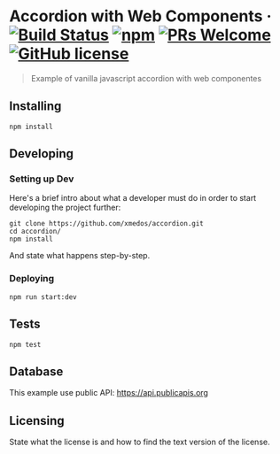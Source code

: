 # Accordion with Web Components &middot; [![Build Status](https://img.shields.io/travis/npm/npm/latest.svg?style=flat-square)](https://travis-ci.org/npm/npm) [![npm](https://img.shields.io/npm/v/npm.svg?style=flat-square)](https://www.npmjs.com/package/npm) [![PRs Welcome](https://img.shields.io/badge/PRs-welcome-brightgreen.svg?style=flat-square)](http://makeapullrequest.com) [![GitHub license](https://img.shields.io/badge/license-MIT-blue.svg?style=flat-square)](https://github.com/your/your-project/blob/master/LICENSE)
> Example of vanilla javascript accordion with web componentes



## Installing

```shell
npm install
```
## Developing

### Setting up Dev

Here's a brief intro about what a developer must do in order to start developing
the project further:

```shell
git clone https://github.com/xmedos/accordion.git
cd accordion/
npm install
```

And state what happens step-by-step.

### Deploying

```shell
npm run start:dev
```


## Tests

```shell
npm test
```

## Database

This example use public API: https://api.publicapis.org

## Licensing

State what the license is and how to find the text version of the license.

